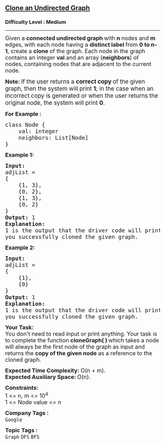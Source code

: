 <h2><a href="https://www.geeksforgeeks.org/problems/clone-graph/1?itm_source=geeksforgeeks&itm_medium=article&itm_campaign=bottom_sticky_on_article">Clone an Undirected Graph</a></h2><h3>Difficulty Level : Medium</h3><hr><div class="problems_problem_content__Xm_eO" element-id="146"><p element-id="145"><span style="font-size: 18px;" element-id="144">Given a <strong element-id="143">connected undirected graph&nbsp;</strong>with <strong element-id="142">n </strong>nodes and <strong element-id="141">m</strong> edges, with each node having a <strong element-id="140">distinct label </strong>from <strong element-id="139">0 to n-1</strong>, create a <strong element-id="138">clone </strong>of the graph. Each node in the graph contains an integer <strong element-id="137">val</strong> and an array (</span><strong style="font-size: 18px;" element-id="136">neighbors</strong><span style="font-size: 18px;" element-id="135">) of nodes,</span><strong style="font-size: 18px;" element-id="134">&nbsp;</strong><span style="font-size: 18px;" element-id="133">containing nodes that are adjacent to the current node</span><span style="font-size: 18px;" element-id="132">.</span></p>
<p element-id="131"><strong style="font-size: 18px;" element-id="130">Note:&nbsp;</strong><span style="font-size: 14pt;" element-id="129">If the user returns a <strong element-id="128">correct copy </strong>of the given graph, then the system will print <strong element-id="127">1</strong>; in the case when an incorrect copy is generated or when the user returns the original node, the system will print <strong element-id="126">0</strong>.</span></p>
<p element-id="125"><span style="font-size: 18px;" element-id="124"><strong element-id="123">For Example :&nbsp; &nbsp;&nbsp;</strong></span></p>
<pre element-id="122"><span style="font-size: 18px;" element-id="121">class Node {
    val: integer
    neighbors: List[Node]
}</span></pre>
<p element-id="120"><span style="font-size: 18px;" element-id="119"><strong element-id="118">Example 1:</strong></span></p>
<pre element-id="117"><span style="font-size: 18px;" element-id="116"><strong element-id="115">Input:
</strong>adjList = <br element-id="114">{<br element-id="113">    {1, 3},<br element-id="112">    {0, 2},<br element-id="111">    {1, 3},<br element-id="110">    {0, 2}<br element-id="109">}
<strong element-id="108">Output: </strong>1
<strong element-id="107">Explanation:<br element-id="106"></strong>1 is the output that the driver code will print in case <br element-id="105">you successfully cloned the given graph.</span></pre>
<p element-id="104"><span style="font-size: 18px;" element-id="103"><strong element-id="102">Example 2:</strong></span></p>
<pre element-id="101"><span style="font-size: 18px;" element-id="100"><strong element-id="99">Input:
</strong>adjList = <br element-id="98">{<br element-id="97">    {1},<br element-id="96">    {0}<br element-id="95">}
<strong element-id="94">Output: </strong>1
<strong element-id="93">Explanation: <br element-id="92"></strong>1 is the output that the driver code will print in case<br element-id="91">you successfully cloned the given graph.</span></pre>
<p element-id="90"><span style="font-size: 18px;" element-id="89"><strong element-id="88">Your Task:</strong><br element-id="87">You don't need to read input or print anything. Your task is to complete the function <strong element-id="86">cloneGraph( )&nbsp;</strong>which takes a&nbsp;node will always be the first node of the graph</span><span style="font-size: 18px;" element-id="85"> as input and returns the&nbsp;<strong element-id="84">copy of the given node</strong>&nbsp;as a reference to the cloned graph.</span></p>
<p element-id="83"><span style="font-size: 18px;" element-id="82"><strong element-id="81">Expected Time Complexity:&nbsp;</strong>O(n + m).<br element-id="80"><strong element-id="79">Expected Auxiliary Space:&nbsp;</strong>O(n).</span></p>
<p element-id="78"><span style="font-size: 18px;" element-id="77"><strong element-id="76">Constraints:</strong><br element-id="75">1 &lt;= n, m &lt;= 10<sup element-id="74">4</sup><br element-id="73">1 &lt;= Node value &lt;= n</span></p></div><p><span style=font-size:18px><strong>Company Tags : </strong><br><code>Google</code>&nbsp;<br><p><span style=font-size:18px><strong>Topic Tags : </strong><br><code>Graph</code>&nbsp;<code>DFS</code>&nbsp;<code>BFS</code>&nbsp;